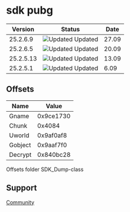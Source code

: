 # sdk pubg 

| Version   | Status                                           | Date       |
| --------- | ------------------------------------------------ | ---------- |
| 25.2.6.9    | ![Updated](https://via.placeholder.com/10/228B22?text=+) Updated | 27.09      |
| 25.2.6.5    | ![Updated](https://via.placeholder.com/10/228B22?text=+) Updated | 20.09      |
| 25.2.5.13   | ![Updated](https://via.placeholder.com/10/228B22?text=+) Updated | 13.09      |
| 25.2.5.1    | ![Updated](https://via.placeholder.com/10/228B22?text=+) Updated | 6.09       |

## Offsets 

| Name      | Value                                    |
| --------- | ---------------------------------------- |
| Gname     |  0x9ce1730 |
| Chunk     |  0x4084    |
| Uworld    |  0x9af0af8 |
| Gobject   |  0x9aaf7f0 |
| Decrypt   |  0x840bc28 |

Offsets folder SDK_Dump-class

## Support

[Community](https://discord.gg/xCESP5p53)

